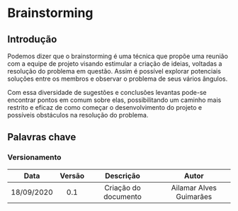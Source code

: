 # Brainstorming 

## Introdução

Podemos dizer que o brainstorming é uma técnica que propõe uma reunião com a equipe de projeto visando estimular a criação de ideias, voltadas a resolução do problema em questão. Assim é possível explorar potenciais soluções entre os membros e observar o problema de seus vários ângulos. 

Com essa diversidade de sugestões e conclusões levantas pode-se encontrar pontos em comum sobre elas, possibilitando um caminho mais restrito e eficaz de como começar o desenvolvimento do projeto e possíveis obstáculos na resolução do problema.

## Palavras chave

### Versionamento

|Data|Versão|Descrição|Autor|
|:--------:|:---:|:-------------------:|:-----------------------:|
|18/09/2020| 0.1 | Criação do documento| Ailamar Alves Guimarães |

   